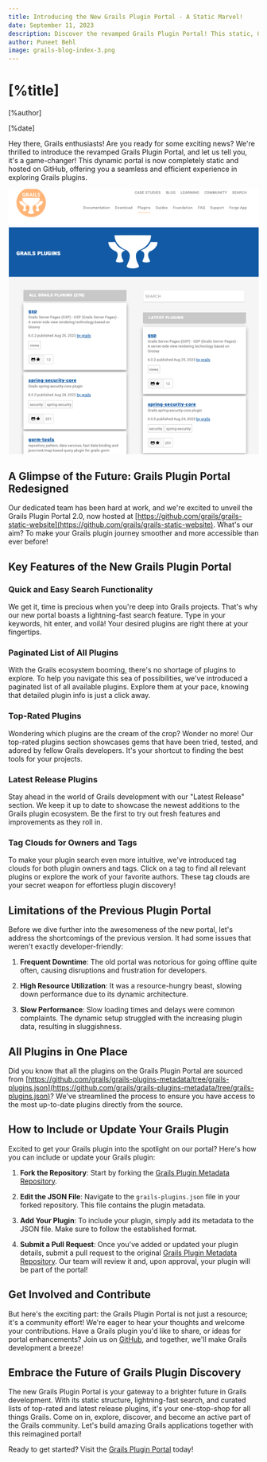 ```yaml
---
title: Introducing the New Grails Plugin Portal - A Static Marvel!
date: September 11, 2023
description: Discover the revamped Grails Plugin Portal! This static, GitHub-hosted portal brings you lightning-fast plugin searches, curated lists of top-rated plugins, and seamless integration with the latest Grails ecosystem. Learn about its features, how to include your Grails plugin, and join the community to shape the future of Grails development. Say goodbye to the limitations of the old portal and embrace the convenience of the new Grails Plugin Portal!
author: Puneet Behl
image: grails-blog-index-3.png
---
```


# [%title]

[%author]

[%date]

Hey there, Grails enthusiasts! Are you ready for some exciting news? We're thrilled to introduce the revamped Grails Plugin Portal, and let us tell you, it's a game-changer! This dynamic portal is now completely static and hosted on GitHub, offering you a seamless and efficient experience in exploring Grails plugins.

![Grails Plugin Portal!](/blog/2023-09-11-new-grails-plugin-portal.png)

## A Glimpse of the Future: Grails Plugin Portal Redesigned

Our dedicated team has been hard at work, and we're excited to unveil the Grails Plugin Portal 2.0, now hosted at [https://github.com/grails/grails-static-website](https://github.com/grails/grails-static-website). What's our aim? To make your Grails plugin journey smoother and more accessible than ever before!

## Key Features of the New Grails Plugin Portal

### Quick and Easy Search Functionality

We get it, time is precious when you're deep into Grails projects. That's why our new portal boasts a lightning-fast search feature. Type in your keywords, hit enter, and voilà! Your desired plugins are right there at your fingertips.

### Paginated List of All Plugins

With the Grails ecosystem booming, there's no shortage of plugins to explore. To help you navigate this sea of possibilities, we've introduced a paginated list of all available plugins. Explore them at your pace, knowing that detailed plugin info is just a click away.

### Top-Rated Plugins

Wondering which plugins are the cream of the crop? Wonder no more! Our top-rated plugins section showcases gems that have been tried, tested, and adored by fellow Grails developers. It's your shortcut to finding the best tools for your projects.

### Latest Release Plugins

Stay ahead in the world of Grails development with our "Latest Release" section. We keep it up to date to showcase the newest additions to the Grails plugin ecosystem. Be the first to try out fresh features and improvements as they roll in.

### Tag Clouds for Owners and Tags

To make your plugin search even more intuitive, we've introduced tag clouds for both plugin owners and tags. Click on a tag to find all relevant plugins or explore the work of your favorite authors. These tag clouds are your secret weapon for effortless plugin discovery!

## Limitations of the Previous Plugin Portal

Before we dive further into the awesomeness of the new portal, let's address the shortcomings of the previous version. It had some issues that weren't exactly developer-friendly:

1. **Frequent Downtime**: The old portal was notorious for going offline quite often, causing disruptions and frustration for developers.

2. **High Resource Utilization**: It was a resource-hungry beast, slowing down performance due to its dynamic architecture.

3. **Slow Performance**: Slow loading times and delays were common complaints. The dynamic setup struggled with the increasing plugin data, resulting in sluggishness.

## All Plugins in One Place

Did you know that all the plugins on the Grails Plugin Portal are sourced from [https://github.com/grails/grails-plugins-metadata/tree/grails-plugins.json](https://github.com/grails/grails-plugins-metadata/tree/grails-plugins.json)? We've streamlined the process to ensure you have access to the most up-to-date plugins directly from the source.

## How to Include or Update Your Grails Plugin

Excited to get your Grails plugin into the spotlight on our portal? Here's how you can include or update your Grails plugin:

1. **Fork the Repository**: Start by forking the [Grails Plugin Metadata Repository](https://github.com/grails/grails-plugins-metadata).

2. **Edit the JSON File**: Navigate to the `grails-plugins.json` file in your forked repository. This file contains the plugin metadata.

3. **Add Your Plugin**: To include your plugin, simply add its metadata to the JSON file. Make sure to follow the established format.

4. **Submit a Pull Request**: Once you've added or updated your plugin details, submit a pull request to the original [Grails Plugin Metadata Repository](https://github.com/grails/grails-plugins-metadata). Our team will review it and, upon approval, your plugin will be part of the portal!

## Get Involved and Contribute

But here's the exciting part: the Grails Plugin Portal is not just a resource; it's a community effort! We're eager to hear your thoughts and welcome your contributions. Have a Grails plugin you'd like to share, or ideas for portal enhancements? Join us on [GitHub](https://github.com/grails/grails-static-website), and together, we'll make Grails development a breeze!

##  Embrace the Future of Grails Plugin Discovery

The new Grails Plugin Portal is your gateway to a brighter future in Grails development. With its static structure, lightning-fast search, and curated lists of top-rated and latest release plugins, it's your one-stop-shop for all things Grails. Come on in, explore, discover, and become an active part of the Grails community. Let's build amazing Grails applications together with this reimagined portal!

Ready to get started? Visit the [Grails Plugin Portal](/plugins.html) today!
